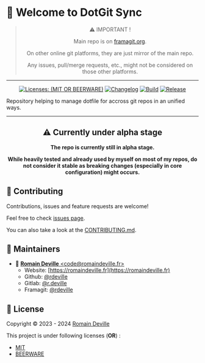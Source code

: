 <!-- markdownlint-disable MD013 MD033 MD043 -->
<!-- BEGIN DOTGIT-SYNC BLOCK MANAGED -->
# 👋 Welcome to DotGit Sync

<center>

> ⚠️ IMPORTANT !
>
> Main repo is on [framagit.org](https://framagit.org/rdeville-public/programs/dotgit-sync).
>
> On other online git platforms, they are just mirror of the main repo.
>
> Any issues, pull/merge requests, etc., might not be considered on those other
> platforms.

</center>

---

<center>

[![Licenses: (MIT OR BEERWARE)][license_badge]][license_url]
[![Changelog][changelog_badge]][changelog_badge_url]
[![Build][build_badge]][build_badge_url]
[![Release][release_badge]][release_badge_url]

</center>

[build_badge]: https://framagit.org/rdeville-public/programs/dotgit-sync/badges/main/pipeline.svg
[build_badge_url]: https://framagit.org/rdeville-public/programs/dotgit-sync/-/commits/main
[release_badge]: https://framagit.org/rdeville-public/programs/dotgit-sync/-/badges/release.svg
[release_badge_url]: https://framagit.org/rdeville-public/programs/dotgit-sync/-/releases/
[license_badge]: https://img.shields.io/badge/Licenses-MIT%20OR%20BEERWARE-blue
[license_url]: https://framagit.org/rdeville-public/programs/dotgit-sync/blob/main/LICENSE
[changelog_badge]: https://img.shields.io/badge/Changelog-Python%20Semantic%20Release-yellow
[changelog_badge_url]: https://github.com/python-semantic-release/python-semantic-release

Repository helping to manage dotfile for accross git repos in an unified ways.

---
<!-- BEGIN DOTGIT-SYNC BLOCK EXCLUDED CUSTOM_README -->
<center>

## ⚠️ Currently under alpha stage

**The repo is currently still in alpha stage.**

**While heavily tested and already used by myself on most of my repos, do not
consider it stable as breaking changes (especially in core configuration) might
occurs.**

</center>

<!-- TODO
## 📌 Prerequisites

## ⚙️ Install

## 🚀 Usage

## ✅ Run tests
-->
<!-- END DOTGIT-SYNC BLOCK EXCLUDED CUSTOM_README -->
## 🤝 Contributing

Contributions, issues and feature requests are welcome!

Feel free to check [issues page][issues_pages].

You can also take a look at the [CONTRIBUTING.md][contributing].

[issues_pages]: https://framagit.org/rdeville-public/programs/dotgit-sync/-/issues
[contributing]: https://framagit.org/rdeville-public/programs/dotgit-sync/blob/main/CONTRIBUTING.md

## 👤 Maintainers

* 📧 [**Romain Deville** \<code@romaindeville.fr\>](mailto:code@romaindeville.fr)
  * Website: [https://romaindeville.fr](https://romaindeville.fr)
  * Github: [@rdeville](https://github.com/rdeville)
  * Gitlab: [@r.deville](https://gitlab.com/r.deville)
  * Framagit: [@rdeville](https://framagit.org/rdeville)

## 📝 License

Copyright © 2023 - 2024 [Romain Deville](code@romaindeville.fr)

This project is under following licenses (**OR**) :

* [MIT][main_license]
* [BEERWARE][beerware_license]

[main_license]: https://framagit.org/rdeville-public/programs/dotgit-sync/blob/main/LICENSE
[beerware_license]: https://framagit.org/rdeville-public/programs/dotgit-sync/blob/main/LICENSE.BEERWARE
<!-- END DOTGIT-SYNC BLOCK MANAGED -->
